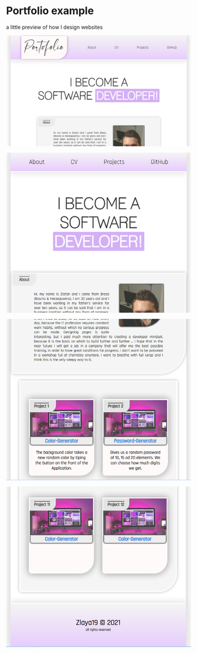 # Portfolio example
a little preview of how I design websites

![](images/websiteA.png)

![](images/website.png)

![](images/website2.png)

![](images/website3.png)
